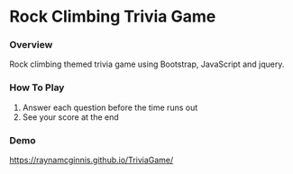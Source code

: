# Rock Climbing Trivia Game

### Overview

Rock climbing themed trivia game using Bootstrap, JavaScript and jquery.

### How To Play

1. Answer each question before the time runs out
2. See your score at the end

### Demo

https://raynamcginnis.github.io/TriviaGame/




